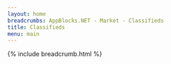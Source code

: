 ```yaml
---
layout: home 
breadcrumbs: AppBlocks.NET - Market - Classifieds
title: Classifieds
menu: main
---
```

{% include breadcrumb.html %}